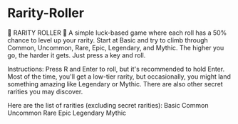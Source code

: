 # Rarity-Roller
🎲 RARITY ROLLER 🎲
A simple luck-based game where each roll has a 50% chance to level up your rarity. Start at Basic and try to climb through Common, Uncommon, Rare, Epic, Legendary, and Mythic. The higher you go, the harder it gets. Just press a key and roll.

Instructions:
Press R and Enter to roll, but it's recommended to hold Enter.
Most of the time, you'll get a low-tier rarity, but occasionally, you might land something amazing like Legendary or Mythic.
There are also other secret rarities you may discover.

Here are the list of rarities (excluding secret rarities):
Basic
Common
Uncommon
Rare
Epic
Legendary
Mythic
